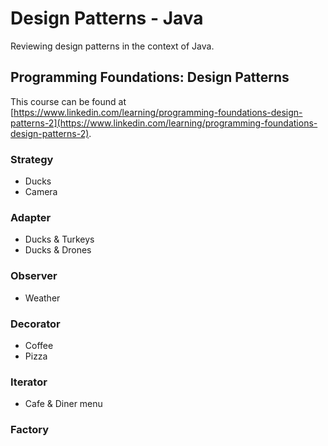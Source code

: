 # Design Patterns - Java

Reviewing design patterns in the context of Java.  

## Programming Foundations: Design Patterns

This course can be found at [https://www.linkedin.com/learning/programming-foundations-design-patterns-2](https://www.linkedin.com/learning/programming-foundations-design-patterns-2).

### Strategy

- Ducks
- Camera

### Adapter

- Ducks & Turkeys
- Ducks & Drones

### Observer

- Weather 

### Decorator

- Coffee
- Pizza

### Iterator

- Cafe & Diner menu

### Factory


